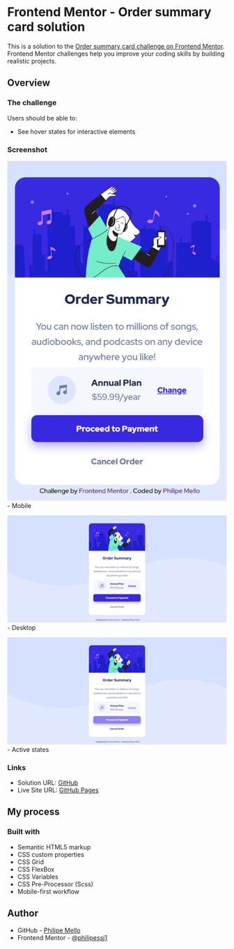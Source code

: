 # Frontend Mentor - Order summary card solution

This is a solution to the [Order summary card challenge on Frontend Mentor](https://www.frontendmentor.io/challenges/order-summary-component-QlPmajDUj). Frontend Mentor challenges help you improve your coding skills by building realistic projects. 

## Overview

### The challenge

Users should be able to:

- See hover states for interactive elements

### Screenshot

![](screenshots/mobile.png) - Mobile

![](screenshots/desktop.png) - Desktop

![](screenshots/active-states.png) - Active states


### Links

- Solution URL: [GitHub](https://github.com/Philipessj1/Order-summary-component)
- Live Site URL: [GitHub Pages](https://philipessj1.github.io/Order-summary-component/)

## My process

### Built with

- Semantic HTML5 markup
- CSS custom properties
- CSS Grid
- CSS FlexBox
- CSS Variables
- CSS Pre-Processor (Scss)
- Mobile-first workflow


## Author

- GitHub - [Philipe Mello](https://github.com/Philipessj1)
- Frontend Mentor - [@philipessj1](https://www.frontendmentor.io/profile/Philipessj1)
